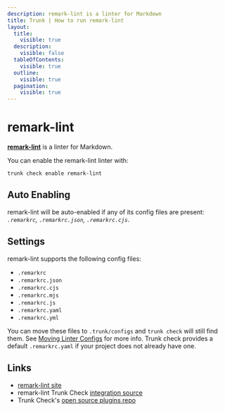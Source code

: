```yaml
---
description: remark-lint is a linter for Markdown
title: Trunk | How to run remark-lint
layout:
  title:
    visible: true
  description:
    visible: false
  tableOfContents:
    visible: true
  outline:
    visible: true
  pagination:
    visible: true
---
```


# remark-lint

[**remark-lint**](https://github.com/remarkjs/remark-lint#readme) is a linter for Markdown.

You can enable the remark-lint linter with:

```shell
trunk check enable remark-lint
```

## Auto Enabling

remark-lint will be auto-enabled if any of its config files are present: *`.remarkrc`, `.remarkrc.json`, `.remarkrc.cjs`*.

## Settings

remark-lint supports the following config files:
* `.remarkrc`
* `.remarkrc.json`
* `.remarkrc.cjs`
* `.remarkrc.mjs`
* `.remarkrc.js`
* `.remarkrc.yaml`
* `.remarkrc.yml`

You can move these files to `.trunk/configs` and `trunk check` will still find them. See [Moving Linter Configs](..#moving-linter-configs) for more info.
Trunk check provides a default `.remarkrc.yaml` if your project does not already have one.



## Links

- [remark-lint site](https://github.com/remarkjs/remark-lint#readme)
- remark-lint Trunk Check [integration source](https://github.com/trunk-io/plugins/tree/main/linters/remark-lint)
- Trunk Check's [open source plugins repo](https://github.com/trunk-io/plugins/tree/main)
